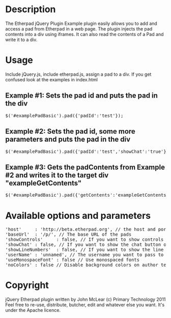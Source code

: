 # Description

The Etherpad jQuery Plugin Example plugin easily allows you to add and access a pad from Etherpad in a web page.  The plugin injects the pad contents into a div using iframes.  It can also read the contents of a Pad and write it to a div.


# Usage
<p>Include jQuery.js, include etherpad.js, assign a pad to a div.  If you get confused look at the examples in index.html</p>

<h2>Example #1: Sets the pad id and puts the pad in the div</h2>
<pre>$('#examplePadBasic').pad({'padId':'test'});</pre>
<div id="examplePadBasic"></div>

<h2>Example #2: Sets the pad id, some more parameters and puts the pad in the div</h2>
<pre>$('#examplePadBasic').pad({'padId':'test','showChat':'true'});</pre>
<div id="examplePadIntense"></div>

<h2>Example #3: Gets the padContents from Example #2 and writes it to the target div "exampleGetContents"</h2>
<pre>$('#examplePadBasic').pad({'getContents':'exampleGetContents'});</pre>

# Available options and parameters
<pre>
'host'     : 'http://beta.etherpad.org', // the host and port of the Etherpad instance, by default the foundation will host your pads for you
'baseUrl'  : '/p/', // The base URL of the pads
'showControls'     : false, // If you want to show controls IE bold, italic etc.
'showChat' : false, // If you want to show the chat button or not
'showLineNumbers'  : false, // If you want to show the line numbers or not
'userName' : 'unnamed', // The username you want to pass to the pad.
'useMonospaceFont' : false // Use monospaced fonts
'noColors' : false // Disable background colors on author text
</pre>

# Copyright
jQuery Etherpad plugin written by John McLear (c) Primary Technology 2011<br/>
Feel free to re-use, distribute, butcher, edit and whatever else you want.
It's under the Apache licence.
